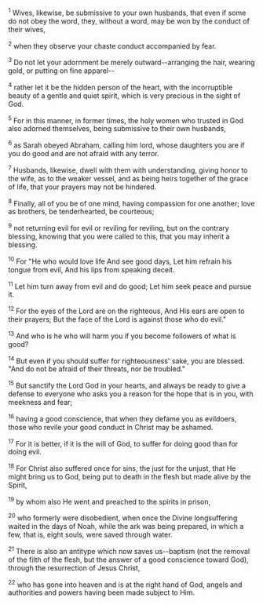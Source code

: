 <sup>1</sup> 
Wives, likewise, be submissive to your own husbands, that even if some do not obey the word, they, without a word, may be won by the conduct of their wives, 

<sup>2</sup> 
when they observe your chaste conduct accompanied by fear. 

<sup>3</sup> 
Do not let your adornment be merely outward--arranging the hair, wearing gold, or putting on fine apparel-- 

<sup>4</sup> 
rather let it be the hidden person of the heart, with the incorruptible beauty of a gentle and quiet spirit, which is very precious in the sight of God. 

<sup>5</sup> 
For in this manner, in former times, the holy women who trusted in God also adorned themselves, being submissive to their own husbands, 

<sup>6</sup> 
as Sarah obeyed Abraham, calling him lord, whose daughters you are if you do good and are not afraid with any terror.

<sup>7</sup> 
Husbands, likewise, dwell with them with understanding, giving honor to the wife, as to the weaker vessel, and as being heirs together of the grace of life, that your prayers may not be hindered.

<sup>8</sup> 
Finally, all of you be of one mind, having compassion for one another; love as brothers, be tenderhearted, be courteous; 

<sup>9</sup> 
not returning evil for evil or reviling for reviling, but on the contrary blessing, knowing that you were called to this, that you may inherit a blessing. 

<sup>10</sup> 
For "He who would love life And see good days, Let him refrain his tongue from evil, And his lips from speaking deceit. 

<sup>11</sup> 
Let him turn away from evil and do good; Let him seek peace and pursue it. 

<sup>12</sup> 
For the eyes of the Lord are on the righteous, And His ears are open to their prayers; But the face of the Lord is against those who do evil." 

<sup>13</sup> 
And who is he who will harm you if you become followers of what is good? 

<sup>14</sup> 
But even if you should suffer for righteousness' sake, you are blessed. "And do not be afraid of their threats, nor be troubled." 

<sup>15</sup> 
But sanctify the Lord God in your hearts, and always be ready to give a defense to everyone who asks you a reason for the hope that is in you, with meekness and fear; 

<sup>16</sup> 
having a good conscience, that when they defame you as evildoers, those who revile your good conduct in Christ may be ashamed. 

<sup>17</sup> 
For it is better, if it is the will of God, to suffer for doing good than for doing evil.

<sup>18</sup> 
For Christ also suffered once for sins, the just for the unjust, that He might bring us to God, being put to death in the flesh but made alive by the Spirit, 

<sup>19</sup> 
by whom also He went and preached to the spirits in prison, 

<sup>20</sup> 
who formerly were disobedient, when once the Divine longsuffering waited in the days of Noah, while the ark was being prepared, in which a few, that is, eight souls, were saved through water. 

<sup>21</sup> 
There is also an antitype which now saves us--baptism (not the removal of the filth of the flesh, but the answer of a good conscience toward God), through the resurrection of Jesus Christ, 

<sup>22</sup> 
who has gone into heaven and is at the right hand of God, angels and authorities and powers having been made subject to Him.